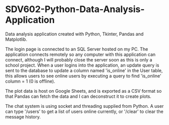 # SDV602-Python-Data-Analysis-Application
Data analysis application created with Python, Tkinter, Pandas and Matplotlib. 

The login page is connected to an SQL Server hosted on my PC. The application connects remotely so any computer with this application can connect, although
I will probably close the server soon as this is only a school project.
When a user logins into the application, an update query is sent to the database to update a column named 'is_online' in the User table, this allows users
to see online users by executing a query to find 'is_online' column = 1 (0 is offline).

The plot data is host on Google Sheets, and is exported as a CSV format so that Pandas can fetch the data and I can deconstruct it to create plots.

The chat system is using socket and threading supplied from Python. A user can type '/users' to get a list of users online currently, or '/clear' to clear the 
message history.
